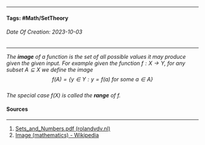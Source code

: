 __________________________________________________________________________
#### **Tags:** #Math/SetTheory
###### *Date Of Creation: 2023-10-03*
__________________________________________________________________________

*The **image** of a function is the set of all possible values it may produce given the given input. For example given the function $f: X \rightarrow Y$, for any subset $A \subseteq X$ we define the image $$f(A) = \{y \in Y : y = f(a) \text{ for some a} \in A\}$$  
The special case $f(X)$ is called the **range** of $f$.*
#### Sources
__________________________________________________________________________
1. [Sets_and_Numbers.pdf (rolandvdv.nl)](https://www.rolandvdv.nl/Sets_and_Numbers.pdf)
2. [Image (mathematics) - Wikipedia](https://en.wikipedia.org/wiki/Image_(mathematics))